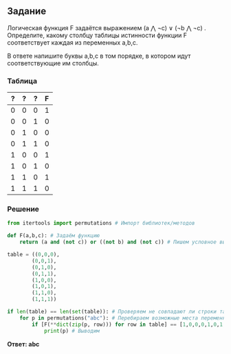 ## Задание

Логическая функция F задаётся выражением (a ⋀ ¬c) ∨ (¬b ⋀ ¬c) . Определите, какому столбцу таблицы истинности функции F соответствует каждая из
переменных a,b,c.

В ответе напишите буквы a,b,c в том порядке, в котором идут соответствующие им столбцы.

### Таблица

|  ?  |  ?  |  ?  |  F  |
|:---:|:---:|:---:|:---:|
|  0  |  0  |  0  |  1  |
|  0  |  0  |  1  |  0  |
|  0  |  1  |  0  |  0  |
|  0  |  1  |  1  |  0  |
|  1  |  0  |  0  |  1  |
|  1  |  0  |  1  |  0  |
|  1  |  1  |  0  |  1  |
|  1  |  1  |  1  |  0  |

### Решение

```python
from itertools import permutations # Импорт библиотек/методов

def F(a,b,c): # Задаём функцию
    return (a and (not c)) or ((not b) and (not c)) # Пишем условное выражение, которое дано в самом начале

table = ((0,0,0),
        (0,0,1),
        (0,1,0),
        (0,1,1),
        (1,0,0),
        (1,0,1),
        (1,1,0),
        (1,1,1))

if len(table) == len(set(table)): # Проверяем не совпадают ли строки таблицы
    for p in permutations("abc"): # Перебираем возможные места переменных a,b,c
        if [F(**dict(zip(p, row))) for row in table] == [1,0,0,0,1,0,1,0]: # Сравниваем, подходит ли массив строк таблицы после обработки с необходимыми значениями функции
            print(p) # Выводим
```

**Ответ: abc**